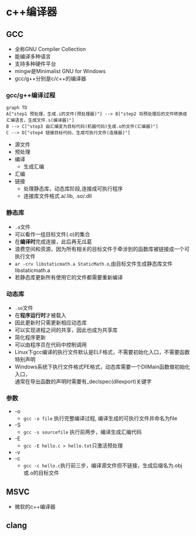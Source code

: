 # c++编译器


## GCC

- 全称GNU Compiler Collection
- 能编译多种语言
- 支持多种硬件平台
- mingw是Minimalist GNU for Windows
- gcc/g++分别是c/c++的编译器

### gcc/g++编译过程

```mermaid
graph TD
A["step1 预处理，生成.i的文件(预处理器)"] --> B["step2 将预处理后的文件转换成汇编语言，生成文件.s(编译器)"]
B --> C["step3 由汇编变为目标代码(机器代码)生成.o的文件(汇编器)"]
C --> D["step4 链接目标代码，生成可执行文件(连接器)"]
```

- 源文件
- 预处理
- 编译
  - 生成汇编
- 汇编
- 链接
  - 处理静态库，动态库阶段,连接成可执行程序
  - 连接库文件格式.a/.lib, .so/.dll
  
### 静态库

- `.a`文件
- 可以看作一组目标文件(.o)的集合
- 在**编译时**完成连接，此后再无瓜葛
- 浪费空间和资源，因为所有相关的目标文件于牵涉到的函数库被链接成一个可执行文件
- `ar -crv libstaticmath.a StaticMath.o`,由目标文件生成静态库文件libstaticmath.a
- 若静态库更新所有使用它的文件都需要重新编译
  
### 动态库

- `.so`文件
- 在**程序运行时**才被载入
- 因此更新时只需更新相应动态库
- 可以实现进程之间的共享，因此也成为共享库
- 简化程序更新
- 可以由程序员在代码中控制调用
- Linux下gcc编译的执行文件默认是ELF格式，不需要初始化入口，不需要函数特别声明
- Windows系统下执行文件格式PE格式，动态库需要一个DllMain函数做初始化入口，  
  通常在导出函数的声明时需要有_declspec(dllexport)关键字

### 参数

- -o
  - `gcc -o file` 执行完整编译过程, 编译生成的可执行文件并命名为file
- -S
  - `gcc -s sourcefile` 执行前两步，编译生成汇编代码
- -E
  - `gcc -E hello.c > hello.txt`只激活预处理
- -v
- -c
  - `gcc -c hello.c`执行前三步，编译源文件但不链接，生成后缀名为.obj或.o的目标文件

## MSVC

- 微软的c++编译器

## clang